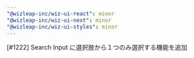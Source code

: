 ```yaml
---
"@wizleap-inc/wiz-ui-react": minor
"@wizleap-inc/wiz-ui-next": minor
"@wizleap-inc/wiz-ui-styles": minor
---
```


[#1222] Search Input に選択肢から１つのみ選択する機能を追加
